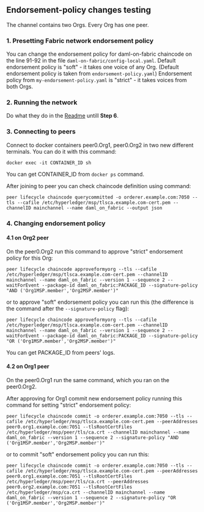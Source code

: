 ## Endorsement-policy changes testing

The channel contains two Orgs. Every Org has one peer.

### 1. Presetting Fabric network endorsement policy

You can change the endorsement policy for daml-on-fabric chaincode on the line 91-92 in the file `daml-on-fabric/config-local.yaml`. Default endorsement policy is "soft" - it takes one voice of any Org. (Default endorsement policy  is taken from `endorsement-policy.yaml`) Endorsement policy from `my-endorsement-policy.yaml` is "strict" - it takes voices from both Orgs.

### 2. Running the network

Do what they do in the [Readme](https://github.com/digital-asset/daml-on-fabric#running-java-quick-start-against-daml-on-fabric) untill **Step 6**.

### 3. Connecting to peers

Connect to docker containers peer0.Org1, peer0.Org2 in two new different terminals.
You can do it with this command:
```
docker exec -it CONTAINER_ID sh
```
You can get CONTAINER_ID from `docker ps` command.

After joining to peer you can check chaincode definition using command:
```
peer lifecycle chaincode querycommitted -o orderer.example.com:7050 --tls --cafile /etc/hyperledger/msp/tlsca.example.com-cert.pem --channelID mainchannel --name daml_on_fabric --output json
```

### 4. Changing endorsement policy

#### 4.1 on Org2 peer

On the peer0.Org2 run this command to approve "strict" endorsement policy for this Org:
```
peer lifecycle chaincode approveformyorg --tls --cafile /etc/hyperledger/msp/tlsca.example.com-cert.pem --channelID mainchannel --name daml_on_fabric --version 1 --sequence 2 --waitForEvent --package-id daml_on_fabric:PACKAGE_ID --signature-policy "AND ('Org1MSP.member','Org2MSP.member')"
```
or to approve "soft" endorsement policy you can run this (the difference is the command after the `--signature-policy` flag):
```
peer lifecycle chaincode approveformyorg --tls --cafile /etc/hyperledger/msp/tlsca.example.com-cert.pem --channelID mainchannel --name daml_on_fabric --version 1 --sequence 2 --waitForEvent --package-id daml_on_fabric:PACKAGE_ID --signature-policy "OR ('Org1MSP.member','Org2MSP.member')"
```
You can get PACKAGE_ID from peers' logs.

#### 4.2 on Org1 peer

On the peer0.Org1 run the same command, which you ran on the peer0.Org2.

After approving for Org1 commit new endorsement policy running this command for setting "strict" endorsement policy:
```
peer lifecycle chaincode commit -o orderer.example.com:7050 --tls --cafile /etc/hyperledger/msp/tlsca.example.com-cert.pem --peerAddresses peer0.org1.example.com:7051 --tlsRootCertFiles /etc/hyperledger/msp/peer/tls/ca.crt --channelID mainchannel --name daml_on_fabric --version 1 --sequence 2 --signature-policy "AND ('Org1MSP.member','Org2MSP.member')"

```
or to commit "soft" endorsement policy you can run this:
```
peer lifecycle chaincode commit -o orderer.example.com:7050 --tls --cafile /etc/hyperledger/msp/tlsca.example.com-cert.pem --peerAddresses peer0.org1.example.com:7051 --tlsRootCertFiles /etc/hyperledger/msp/peer/tls/ca.crt --peerAddresses peer0.org2.example.com:7051 --tlsRootCertFiles /etc/hyperledger/msp/ca.crt --channelID mainchannel --name daml_on_fabric --version 1 --sequence 2 --signature-policy "OR ('Org1MSP.member','Org2MSP.member')"
```
